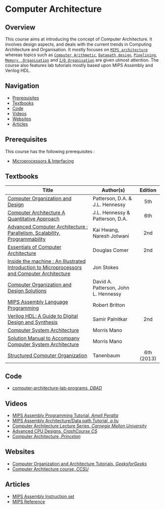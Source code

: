 
# Computer Architecture

## Overview

This course aims at introducing the concept of Computer Architecture. It involves design aspects, and deals with the current trends in Computing Architecture and Organisation. It mostly focuses on [`MIPS architecture`](https://en.wikipedia.org/wiki/MIPS_architecture) whereas topics such as [`Computer Arithmetic`](https://andybargh.com/fixed-and-floating-point-binary/), [`Datapath design`](https://en.m.wikipedia.org/wiki/Datapath), [`Pipelining`](https://en.wikipedia.org/wiki/Instruction_pipelining), [`Memory  Organisation`](https://www.geeksforgeeks.org/cache-memory/) and [`I/O Organisation`](https://www.studytonight.com/computer-architecture/input-output-organisation) are given utmost attention. The course also features lab tutorials mostly based upon MIPS Assembly and Verilog HDL.


## Navigation

*   [Prerequisites](#prerequisites)
*   [Textbooks](#textbooks)
*   [Code](#code)
*   [Videos](#videos)
*   [Websites](#websites)
*   [Articles](#articles)


## Prerequisites

This course has the following prerequisites :

*   [Microprocessors & Interfacing](../CSF241)

## Textbooks

| Title | Author(s) | Edition |
| -------------|-------------|:-----:|
| [Computer Organization and Design](https://drive.google.com/file/d/1OwVqBQkyjW4xvUvrVYyx3zMe5XkRHRlX/view?usp=sharing) | Patterson, D.A. & J.L. Hennessy | 5th
| [Computer Architecture A Quantitative Approach](https://drive.google.com/file/d/1i4dY8jOw_lcx5PN69WaskMDTQPHlyEW8/view?usp=sharing)| J.L. Hennessy & Patterson, D.A. | 6th
| [Advanced Computer Architecture : Parallelism, Scalability, Programmability](https://drive.google.com/file/d/18K8FrkRIqvOHrOp9PhXEkJUzJbf9APEk/view?usp=sharing)| Kai Hwang, Naresh Jotwani| 2nd
| [Essentials of Computer Architecture](https://drive.google.com/file/d/1QkX42TPpzQYs9ddVMT5N_C5REU9HzzeP/view?usp=sharing) | Douglas Comer | 2nd
| [Inside the machine : An Illustrated Introduction to Microprocessors and Computer Architecture](https://drive.google.com/file/d/1_Xvj7vijj6chKM6tPglo2Ny_ZItzeDUd/view?usp=sharing) | Jon Stokes |
| [Computer Organization and Design Solutions](https://drive.google.com/file/d/1IIsDVOpq5G7OIQZE_DVBm0lNN-AsCX6c/view?usp=sharing) | David A. Patterson, John L. Hennessy |
| [MIPS Assembly Language Programming](https://drive.google.com/file/d/14cV0euXsj2bGjfiDUaoyrjV8JSl7moJQ/view?usp=sharing)| Robert Britton | 
| [Verilog HDL: A Guide to Digital Design and Synthesis](https://drive.google.com/file/d/1Jsir-0wUtU4odRxciu5W4Kj0tD2lauqi/view?usp=sharing) | Samir Palnitkar | 2nd |
| [Computer System Architecture](https://drive.google.com/open?id=1m7yQj3PseHdS1lb3Shg07fin1qQUVxMB)| Morris Mano | 
| [Solution Manual to Accompany Computer System Architecture](https://drive.google.com/open?id=1t11HHEnuweWS2-kjUXje2j27Qy7bFKYf)| Morris Mano | 
| [Structured Computer Organization](https://drive.google.com/open?id=1fVYBSMM0VX-cqI6R1-ZzIGtB61kEXwEd)| Tanenbaum | 6th (2013) |

## Code

* [computer-architecture-lab-programs, *DBAD*](https://github.com/dontbeadouche/computer-architecture-lab-programs)

## Videos

*	[MIPS Assembly Programming Tutorial, *Amell Peralta*](https://www.youtube.com/playlist?list=PL5b07qlmA3P6zUdDf-o97ddfpvPFuNa5A)
*	[MIPS Assembly Architecture/Data path Tutorial, *q liu*](https://www.youtube.com/playlist?list=PLPXsMt57rLthe1kihStAdRgGdj3IZ7WHe)
* [Computer Architecture Lecture Series, *Carnegie Mellon University*](https://www.youtube.com/watch?v=zLP_X4wyHbY&list=PL5PHm2jkkXmi5CxxI7b3JCL1TWybTDtKq) 
* [Advanced CPU Designs, *CrashCourse CS*](https://www.youtube.com/watch?v=rtAlC5J1U40)
* [Computer Architecture, *Princeton*](https://www.coursera.org/learn/comparch)

## Websites

* [Computer Organization and Architecture Tutorials, *GeeksforGeeks*](https://www.geeksforgeeks.org/computer-organization-and-architecture-tutorials/)
* [Computer Architecture course, *CCSU*](https://cs.ccsu.edu/~markov/ccsu_courses/385Syllabus.html)


## Articles

* [MIPS Assembly Instruction set](https://drive.google.com/file/d/1BALeU_H4ljlzb37aLAAIvElQhalvnVde/view?usp=sharing)
* [MIPS Reference](https://drive.google.com/file/d/1sBjUZfIpwE-Z5DnzeA-lADrYW0SUd3sh/view?usp=sharing)

